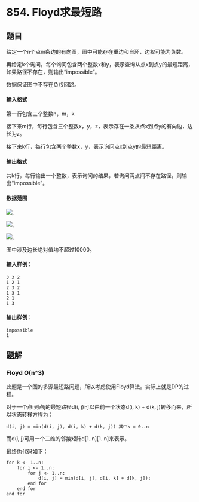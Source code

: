 <!--
 * @Author: shaqsnake
 * @Email: shaqsnake@gmail.com
 * @Date: 2019-09-16 15:58:00
 * @LastEditTime: 2019-10-21 12:50:25
 * @Description: Acwing 854
 -->

# 854. Floyd求最短路

## 题目

给定一个n个点m条边的有向图，图中可能存在重边和自环，边权可能为负数。

再给定k个询问，每个询问包含两个整数x和y，表示查询从点x到点y的最短距离，如果路径不存在，则输出“impossible”。

数据保证图中不存在负权回路。

#### 输入格式

第一行包含三个整数n，m，k

接下来m行，每行包含三个整数x，y，z，表示存在一条从点x到点y的有向边，边长为z。

接下来k行，每行包含两个整数x，y，表示询问点x到点y的最短距离。

#### 输出格式

共k行，每行输出一个整数，表示询问的结果，若询问两点间不存在路径，则输出“impossible”。

#### 数据范围

![](http://latex.codecogs.com/gif.latex?\\1%20\leq%20n%20\leq%200),

![](http://latex.codecogs.com/gif.latex?\\1%20\leq%20k%20\leq%20n^2),

![](http://latex.codecogs.com/gif.latex?\\1%20\leq%20m%20\leq%2020000),

图中涉及边长绝对值均不超过10000。

#### 输入样例：

```
3 3 2
1 2 1
2 3 2
1 3 1
2 1
1 3
```

#### 输出样例：

```
impossible
1
```

## 题解

### Floyd O(n^3)

此题是一个图的多源最短路问题，所以考虑使用Floyd算法。实际上就是DP的过程。

对于一个点i到点j的最短路径d(i, j)可以由前一个状态d(i, k) + d(k, j)转移而来，所以状态转移方程为：
```
d(i, j) = min(d(i, j), d(i, k) + d(k, j)) 其中k = 0..n
```

而d(i, j)可用一个二维的邻接矩阵d[1..n][1..n]来表示。

最终伪代码如下：
```
for k <- 1..n:
    for i <- 1..n:
        for j <- 1..n:
            d[i, j] = min(d[i, j], d[i, k] + d[k, j]);
        end for
    end for
end for
```
